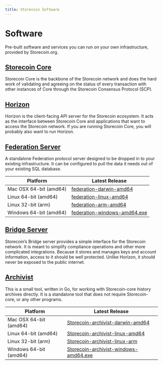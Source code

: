 ```yaml
---
title: Storecoin Software
---
```

# Software

Pre-built software and services you can run on your own infrastructure, provided by Storecoin.org.

## [Storecoin Core](../Storecoin-core/learn/admin.html)
Storecoin Core is the backbone of the Storecoin network and does the hard work of validating and agreeing on the status of every transaction with other instances of Core through the Storecoin Consensus Protocol (SCP).

## [Horizon](https://github.com/Storecoin/go/tree/master/services/horizon)
Horizon is the client-facing API server for the Storecoin ecosystem. It acts as the interface between Storecoin Core and applications that want to access the Storecoin network. If you are running Storecoin Core, you will probably also want to run Horizon.

## [Federation Server](https://github.com/Storecoin/go/tree/master/services/federation)
A standalone Federation protocol server designed to be dropped in to your existing infrastructure. It can be configured to pull the data it needs out of your existing SQL database.

| Platform       | Latest Release                                                                         |
|----------------|------------------------------------------------------------------------------------------|
| Mac OSX 64-bit (amd64) | [federation-darwin-amd64](https://github.com/Storecoin/go/releases/download/federation-v0.2.0/federation-v0.2.0-darwin-amd64.tar.gz)      |
| Linux 64-bit (amd64)  | [federation-linux-amd64](https://github.com/Storecoin/go/releases/download/federation-v0.2.0/federation-v0.2.0-linux-amd64.tar.gz)       |
| Linux 32-bit (arm)  | [federation-arm-amd64](https://github.com/Storecoin/go/releases/download/federation-v0.2.0/federation-v0.2.0-linux-arm.tar.gz)       |
| Windows 64-bit (amd64) | [federation-windows-amd64.exe](https://github.com/Storecoin/go/releases/download/federation-v0.2.0/federation-v0.2.0-windows-amd64.zip) |

## [Bridge Server](https://github.com/Storecoin/bridge-server)
Storecoin’s Bridge server provides a simple interface for the Storecoin network. It is meant to simplify compliance operations and other more complicated integrations. Because it stores and manages keys and account information, access to it should be well protected. Unlike Horizon, it should never be exposed to the public internet.

## [Archivist](https://github.com/Storecoin/go/tree/master/tools/Storecoin-archivist)
This is a small tool, written in Go, for working with Storecoin-core history archives directly. It is a standalone tool that does not require Storecoin-core, or any other programs.


| Platform       | Latest Release                                                                        |
|----------------|------------------------------------------------------------------------------------------|
| Mac OSX 64-bit (amd64) | [Storecoin-archivist-darwin-amd64](https://github.com/Storecoin/go/releases/download/Storecoin-archivist-v0.1.0/Storecoin-archivist-v0.1.0-darwin-amd64.tar.gz)      |
| Linux 64-bit (amd64)   | [Storecoin-archivist-linux-amd64](https://github.com/Storecoin/go/releases/download/Storecoin-archivist-v0.1.0/Storecoin-archivist-v0.1.0-linux-amd64.tar.gz)       |
| Linux 32-bit (arm)   | [Storecoin-archivist-linux-arm](https://github.com/Storecoin/go/releases/download/Storecoin-archivist-v0.1.0/Storecoin-archivist-v0.1.0-linux-arm.tar.gz)       |
| Windows 64-bit (amd64) | [Storecoin-archivist-windows-amd64.exe](https://github.com/Storecoin/go/releases/download/Storecoin-archivist-v0.1.0/Storecoin-archivist-v0.1.0-windows-amd64.zip) |
